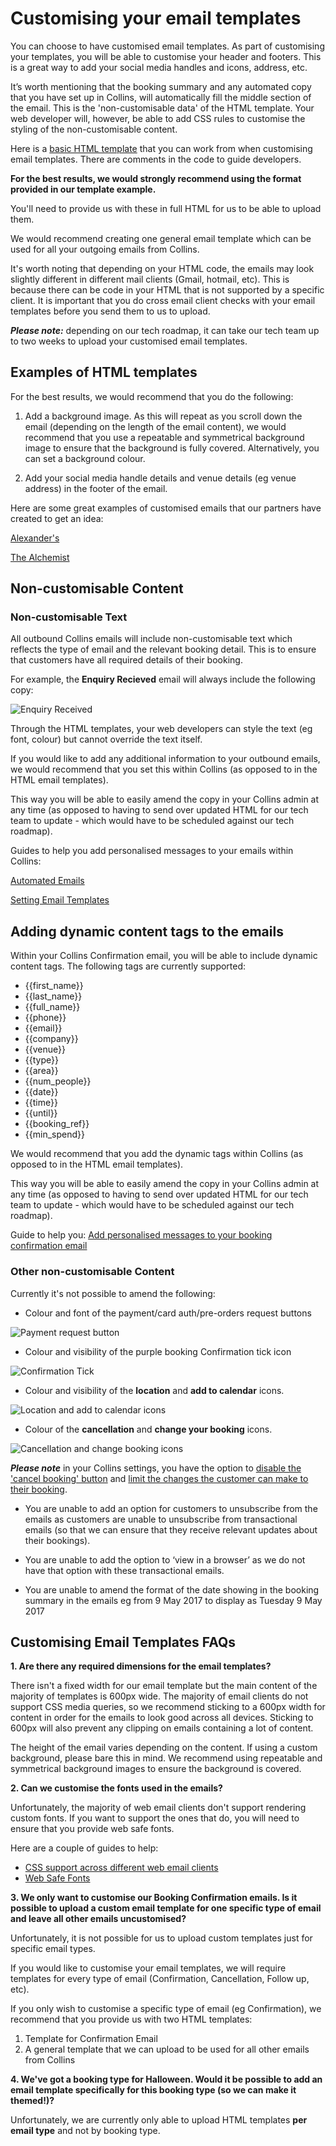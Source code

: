 # Customising your email templates

You can choose to have customised email templates. As part of customising your templates, you will be able to customise your header and footers. This is a great way to add your social media handles and icons, address, etc.

It’s worth mentioning that the booking summary and any automated copy that you have set up in Collins, will automatically fill the middle section of the email. This is the 'non-customisable data' of the HTML template. Your web developer will, however, be able to add CSS rules to customise the styling of the non-customisable content.

Here is a [basic HTML template](https://docs.google.com/document/d/1o5EMw0QcMXiaAvHjbTI11WAAwb1pydo0GbILGqbIpro/edit?usp=sharing) that you can work from when customising email templates. There are comments in the code to guide developers.

**For the best results, we would strongly recommend using the format provided in our template example.**

You'll need to provide us with these in full HTML for us to be able to upload them. 

We would recommend creating one general email template which can be used for all your outgoing emails from Collins.

It's worth noting that depending on your HTML code, the emails may look slightly different in different mail clients (Gmail, hotmail, etc). This is because there can be code in your HTML that is not supported by a specific client. It is important that you do cross email client checks with your email templates before you send them to us to upload. 

**_Please note:_** depending on our tech roadmap, it can take our tech team up to two weeks to upload your customised email templates.

## Examples of HTML templates

For the best results, we would recommend that you do the following: 

1. Add a background image. As this will repeat as you scroll down the email (depending on the length of the email content), we would recommend that you use a repeatable and symmetrical background image to ensure that the background is fully covered. Alternatively, you can set a background colour.

2. Add your social media handle details and venue details (eg venue address) in the footer of the email.

Here are some great examples of customised emails that our partners have created to get an idea:

[Alexander's](https://static.designmynight.com/uploads/2017/11/Alexanders-Example-optimised.png)

[The Alchemist](https://static.designmynight.com/uploads/2019/08/Alchemist-Email-template.png)

## Non-customisable Content

### Non-customisable Text

All outbound Collins emails will include non-customisable text which reflects the type of email and the relevant booking detail. This is to ensure that customers have all required details of their booking.

For example, the **Enquiry Recieved** email will always include the following copy:

![Enquiry Received](https://static.designmynight.com/uploads/2018/08/Capture-2.png)

Through the HTML templates, your web developers can style the text (eg font, colour) but cannot override the text itself. 

If you would like to add any additional information to your outbound emails, we would recommend that you set this within Collins (as opposed to in the HTML email templates).  

This way you will be able to easily amend the copy in your Collins admin at any time (as opposed to having to send over updated HTML for our tech team to update - which would have to be scheduled against our tech roadmap).

Guides to help you add personalised messages to your emails within Collins:
                    
[Automated Emails](https://collins.uservoice.com/knowledgebase/articles/1833961-emails-texts-automated-email-template-examples)

[Setting Email Templates](https://collins.uservoice.com/knowledgebase/articles/478032-emails-texts-adding-a-new-email-template-messa)

## Adding dynamic content tags to the emails

Within your Collins Confirmation email, you will be able to include dynamic content tags. The following tags are currently supported:

* {{first_name}}
* {{last_name}}
* {{full_name}}
* {{phone}}
* {{email}}
* {{company}}
* {{venue}}
* {{type}}
* {{area}}
* {{num_people}}
* {{date}}
* {{time}}
* {{until}}
* {{booking_ref}}
* {{min_spend}}

We would recommend that you add the dynamic tags within Collins (as opposed to in the HTML email templates).

This way you will be able to easily amend the copy in your Collins admin at any time (as opposed to having to send over updated HTML for our tech team to update - which would have to be scheduled against our tech roadmap).

Guide to help you: [Add personalised messages to your booking confirmation email](https://collins.uservoice.com/knowledgebase/articles/478026-booking-types-adding-text-to-the-confirmation-em)
                    
### Other non-customisable Content

Currently it's not possible to amend the following:

* Colour and font of the payment/card auth/pre-orders request buttons

![Payment request button](https://static.designmynight.com/uploads/2018/08/Pay-button.png)

* Colour and visibility of the purple booking Confirmation tick icon

![Confirmation Tick](https://static.designmynight.com/uploads/2018/08/tick.png)

* Colour and visibility of the **location** and **add to calendar** icons. 

![Location and add to calendar icons](https://static.designmynight.com/uploads/2018/08/icons.png)

* Colour of the **cancellation** and **change your booking** icons. 

![Cancellation and change booking icons](https://static.designmynight.com/uploads/2018/08/change-booking.png)

**_Please note_** in your Collins settings, you have the option to [disable the 'cancel booking' button](https://collins.uservoice.com/knowledgebase/articles/1117015-emails-texts-disable-the-cancel-booking-butt) and [limit the changes the customer can make to their booking](https://collins.uservoice.com/knowledgebase/articles/886590-booking-types-how-to-limit-the-changes-customers).

* You are unable to add an option for customers to unsubscribe from the emails as customers are unable to unsubscribe from transactional emails (so that we can ensure that they receive relevant updates about their bookings). 

* You are unable to add the option to ‘view in a browser’ as we do not have that option with these transactional emails. 

* You are unable to amend the format of the date showing in the booking summary in the emails eg from 9 May 2017 to display as Tuesday 9 May 2017

## Customising Email Templates FAQs

**1. Are there any required dimensions for the email templates?**

There isn't a fixed width for our email template but the main content of the majority of templates is 600px wide. The majority of email clients do not support CSS media queries, so we recommend sticking to a 600px width for content in order for the emails to look good across all devices. Sticking to 600px will also prevent any clipping on emails containing a lot of content.

The height of the email varies depending on the content. If using a custom background, please bare this in mind. We recommend using repeatable and symmetrical background images to ensure the background is covered.

**2. Can we customise the fonts used in the emails?**

Unfortunately, the majority of web email clients don't support rendering custom fonts. If you want to support the ones that do, you will need to ensure that you provide web safe fonts. 

Here are a couple of guides to help:

* [CSS support across different web email clients](https://www.campaignmonitor.com/css/text-fonts/font/)
* [Web Safe Fonts](https://websitesetup.org/web-safe-fonts-html-css/)

**3. We only want to customise our Booking Confirmation emails. Is it possible to upload a custom email template for one specific type of email and leave all other emails uncustomised?**

Unfortunately, it is not possible for us to upload custom templates just for specific email types. 

If you would like to customise your email templates, we will require templates for every type of email (Confirmation, Cancellation, Follow up, etc). 

If you only wish to customise a specific type of email (eg Confirmation), we recommend that you provide us with two HTML templates:

1. Template for Confirmation Email
2. A general template that we can upload to be used for all other emails from Collins

**4. We've got a booking type for Halloween. Would it be possible to add an email template specifically for this booking type (so we can make it themed!)?**

Unfortunately, we are currently only able to upload HTML templates **per email type** and not by booking type. 



